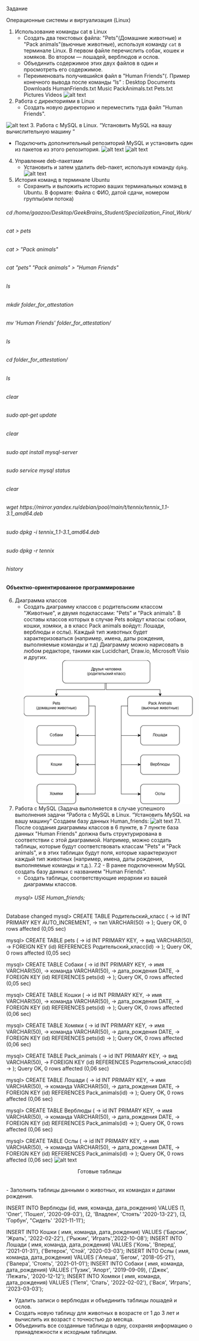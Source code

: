 Задание 

Операционные системы и виртуализация (Linux)

1. Использование команды cat в Linux
   - Создать два текстовых файла: "Pets"(Домашние животные) и "Pack animals"(вьючные животные), используя команду `cat` в терминале Linux. В первом файле перечислить собак, кошек и хомяков. Во втором — лошадей, верблюдов и ослов.
   - Объединить содержимое этих двух файлов в один и просмотреть его содержимое.
   - Переименовать получившийся файл в "Human Friends"(.
Пример конечного вывода после команды “ls” :
Desktop Documents Downloads  HumanFriends.txt  Music  PackAnimals.txt  Pets.txt  Pictures  Videos
![alt text](<Create 2 files and make 1 HumanFriends.png>)
2. Работа с директориями в Linux
   - Создать новую директорию и переместить туда файл "Human Friends".

![alt text](<Make dir and move file-1.png>)
3. Работа с MySQL в Linux. “Установить MySQL на вашу вычислительную машину ”
   - Подключить дополнительный репозиторий MySQL и установить один из пакетов из этого репозитория.
   ![alt text](<apt-get update.png>)
   ![alt text](<mysql check.png>)
4. Управление deb-пакетами
   - Установить и затем удалить deb-пакет, используя команду `dpkg`.
    ![alt text](<install and remove by dpkg.png>)
5. История команд в терминале Ubuntu
   - Сохранить и выложить историю ваших терминальных команд в Ubuntu.
В формате: Файла с ФИО, датой сдачи, номером группы(или потока)

<h6>cd /home/gaazoo/Desktop/GeekBrains_Student/Specialization_Final_Work/</h6>
<h6>cat > pets</h6>
<h6>cat > "Pack animals"</h6>
<h6>cat "pets" "Pack animals" > "Human Friends"</h6>
<h6>ls</h6>
<h6>mkdir folder_for_attestation</h6>
<h6>mv 'Human Friends' folder_for_attestation/</h6>
<h6>ls</h6>
<h6>cd folder_for_attestation/</h6>
<h6>ls</h6>
<h6>clear</h6>
<h6>sudo apt-get update</h6>
<h6>clear</h6>
<h6>sudo apt install mysql-server</h6>
<h6>sudo service mysql status</h6>
<h6>clear</h6>
<h6>wget https://mirror.yandex.ru/debian/pool/main/t/tennix/tennix_1.1-3.1_amd64.deb</h6>
<h6>sudo dpkg -i tennix_1.1-3.1_amd64.deb</h6> 
<h6>sudo dpkg -r tennix</h6>
<h6>history</h6>

<h4>Объектно-ориентированное программирование </h4>

6. Диаграмма классов
   - Создать диаграмму классов с родительским классом "Животные", и двумя подклассами: "Pets" и "Pack animals".
В составы классов которых в случае Pets войдут классы: собаки, кошки, хомяки, а в класс Pack animals войдут: Лошади, верблюды и ослы).
Каждый тип животных будет характеризоваться (например, имена, даты рождения, выполняемые команды и т.д)
Диаграмму можно нарисовать в любом редакторе, такими как Lucidchart, Draw.io, Microsoft Visio и других.
![alt text](human_friends.drawio.png)
7. Работа с MySQL (Задача выполняется в случае успешного выполнения задачи “Работа с MySQL в Linux. “Установить MySQL на вашу машину”
Создаем базу данных Human_friends:
![alt text](<Create db Human_friends.png>)
7.1. После создания диаграммы классов в 6 пункте, в 7 пункте база данных "Human Friends" должна быть структурирована в соответствии с этой диаграммой. Например, можно создать таблицы, которые будут соответствовать классам "Pets" и "Pack animals", и в этих таблицах будут поля, которые характеризуют каждый тип животных (например, имена, даты рождения, выполняемые команды и т.д.). 
7.2   - В ранее подключенном MySQL создать базу данных с названием "Human Friends".
   - Создать таблицы, соответствующие иерархии из вашей диаграммы классов.
   <h6>mysql> USE Human_friends;</h6>
Database changed
mysql> CREATE TABLE Родительский_класс (
    ->   id INT PRIMARY KEY AUTO_INCREMENT,
    ->   тип VARCHAR(50)
    -> );
Query OK, 0 rows affected (0,05 sec)

mysql> CREATE TABLE pets (
    ->   id INT PRIMARY KEY,
    ->   вид VARCHAR(50),
    ->   FOREIGN KEY (id) REFERENCES Родительский_класс(id)
    -> );
Query OK, 0 rows affected (0,05 sec)

mysql> CREATE TABLE Собаки (
    ->   id INT PRIMARY KEY,
    ->   имя VARCHAR(50),
    ->   команда VARCHAR(50),
    ->   дата_рождения DATE,
    ->   FOREIGN KEY (id) REFERENCES pets(id)
    -> );
Query OK, 0 rows affected (0,05 sec)

mysql> CREATE TABLE Кошки (
    ->   id INT PRIMARY KEY,
    ->   имя VARCHAR(50),
    ->   команда VARCHAR(50),
    ->   дата_рождения DATE,
    ->   FOREIGN KEY (id) REFERENCES pets(id)
    -> );
Query OK, 0 rows affected (0,06 sec)

mysql> CREATE TABLE Хомяки (
    ->   id INT PRIMARY KEY,
    ->   имя VARCHAR(50),
    ->   команда VARCHAR(50),
    ->   дата_рождения DATE,
    ->   FOREIGN KEY (id) REFERENCES pets(id)
    -> );
Query OK, 0 rows affected (0,06 sec)

mysql> CREATE TABLE Pack_animals (
    ->   id INT PRIMARY KEY,
    ->   вид VARCHAR(50),
    ->   FOREIGN KEY (id) REFERENCES Родительский_класс(id)
    -> );
Query OK, 0 rows affected (0,06 sec)

mysql> CREATE TABLE Лошади (
    ->   id INT PRIMARY KEY,
    ->   имя VARCHAR(50),
    ->   команда VARCHAR(50),
    ->   дата_рождения DATE,
    ->   FOREIGN KEY (id) REFERENCES Pack_animals(id)
    -> );
Query OK, 0 rows affected (0,06 sec)

mysql> CREATE TABLE Верблюды (
    ->   id INT PRIMARY KEY,
    ->   имя VARCHAR(50),
    ->   команда VARCHAR(50),
    ->   дата_рождения DATE,
    ->   FOREIGN KEY (id) REFERENCES Pack_animals(id)
    -> );
Query OK, 0 rows affected (0,06 sec)

mysql> CREATE TABLE Ослы (
    ->   id INT PRIMARY KEY,
    ->   имя VARCHAR(50),
    ->   команда VARCHAR(50),
    ->   дата_рождения DATE,
    ->   FOREIGN KEY (id) REFERENCES Pack_animals(id)
    -> );
Query OK, 0 rows affected (0,06 sec)</h6>
![alt text](add_tables.png)
<center>Готовые таблицы</center>
<h6></h6>
   - Заполнить таблицы данными о животных, их командах и датами рождения.

INSERT INTO Верблюды (id, имя, команда, дата_рождения)
VALUES (1, 'Олег', 'Пошел', '2020-09-03'),
(2, 'Владлен', 'Стоять' '2020-13-22'),
(3, 'Горбун', "Сидеть' '2021-11-11');

INSERT INTO Кошки ( имя, команда, дата_рождения)
VALUES ('Барсик', 'Жрать', '2022-02-22'),
('Рыжик', 'Играть','2022-10-08');
INSERT INTO Лошади ( имя, команда, дата_рождения)
VALUES ('Конь', 'Вперед', '2021-01-31'),
       ('Ветерок', 'Стой', '2020-03-03');
INSERT INTO Ослы ( имя, команда, дата_рождения)
VALUES ('Алеша', 'Бегом', '2018-05-21'),
       ('Валера', 'Стоять', '2021-01-01');
INSERT INTO Собаки ( имя, команда, дата_рождения)
VALUES ('Тузик', 'Апорт', '2019-09-09),
       ('Джек', 'Лежать', '2020-12-12');
INSERT INTO Хомяки ( имя, команда, дата_рождения)
VALUES ('Петя', 'Спать', '2022-02-02'),
       ('Вася', 'Играть', '2023-03-03');

   - Удалить записи о верблюдах и объединить таблицы лошадей и ослов.
   - Создать новую таблицу для животных в возрасте от 1 до 3 лет и вычислить их возраст с точностью до месяца.
   - Объединить все созданные таблицы в одну, сохраняя информацию о принадлежности к исходным таблицам.
